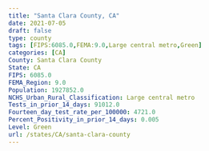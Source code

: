 ```yaml
---
title: "Santa Clara County, CA"
date: 2021-07-05
draft: false
type: county
tags: [FIPS:6085.0,FEMA:9.0,Large central metro,Green]
categories: [CA]
County: Santa Clara County
State: CA
FIPS: 6085.0
FEMA_Region: 9.0
Population: 1927852.0
NCHS_Urban_Rural_Classification: Large central metro
Tests_in_prior_14_days: 91012.0
Fourteen_day_test_rate_per_100000: 4721.0
Percent_Positivity_in_prior_14_days: 0.005
Level: Green
url: /states/CA/santa-clara-county
---
```



